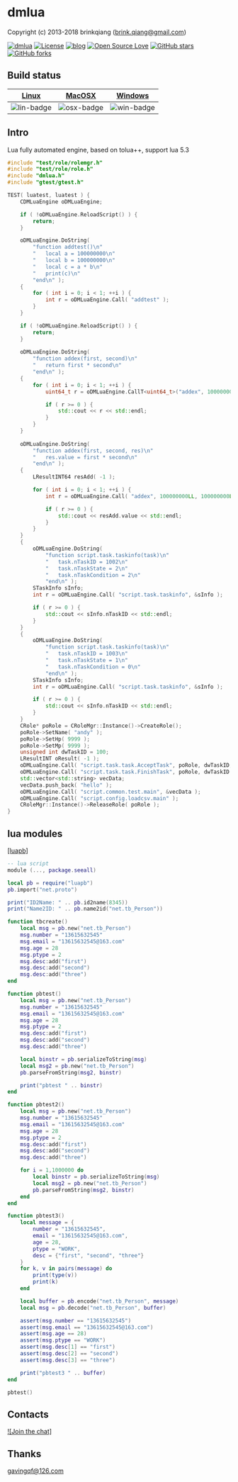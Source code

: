 # dmlua

Copyright (c) 2013-2018 brinkqiang (brink.qiang@gmail.com)

[![dmlua](https://img.shields.io/badge/brinkqiang-dmlua-blue.svg?style=flat-square)](https://github.com/brinkqiang/dmlua)
[![License](https://img.shields.io/badge/license-MIT-brightgreen.svg)](https://github.com/brinkqiang/dmlua/blob/master/LICENSE)
[![blog](https://img.shields.io/badge/Author-Blog-7AD6FD.svg)](https://brinkqiang.github.io/)
[![Open Source Love](https://badges.frapsoft.com/os/v3/open-source.png)](https://github.com/brinkqiang)
[![GitHub stars](https://img.shields.io/github/stars/brinkqiang/dmlua.svg?label=Stars)](https://github.com/brinkqiang/dmlua) 
[![GitHub forks](https://img.shields.io/github/forks/brinkqiang/dmlua.svg?label=Fork)](https://github.com/brinkqiang/dmlua)

## Build status
| [Linux][lin-link] | [MacOSX][osx-link] | [Windows][win-link] |
| :---------------: | :----------------: | :-----------------: |
| ![lin-badge]      | ![osx-badge]       | ![win-badge]        |

[lin-badge]: https://travis-ci.org/brinkqiang/dmlua.svg?branch=master "Travis build status"
[lin-link]:  https://travis-ci.org/brinkqiang/dmlua "Travis build status"
[osx-badge]: https://travis-ci.org/brinkqiang/dmlua.svg?branch=master "Travis build status"
[osx-link]:  https://travis-ci.org/brinkqiang/dmlua "Travis build status"
[win-badge]: https://ci.appveyor.com/api/projects/status/github/brinkqiang/dmlua?branch=master&svg=true "AppVeyor build status"
[win-link]:  https://ci.appveyor.com/project/brinkqiang/dmlua "AppVeyor build status"

## Intro
Lua fully automated engine, based on tolua++, support lua 5.3
```cpp
#include "test/role/rolemgr.h"
#include "test/role/role.h"
#include "dmlua.h"
#include "gtest/gtest.h"

TEST( luatest, luatest ) {
    CDMLuaEngine oDMLuaEngine;

    if ( !oDMLuaEngine.ReloadScript() ) {
        return;
    }

    oDMLuaEngine.DoString(
        "function addtest()\n"
        "   local a = 100000000\n"
        "   local b = 100000000\n"
        "   local c = a * b\n"
        "   print(c)\n"
        "end\n" );
    {
        for ( int i = 0; i < 1; ++i ) {
            int r = oDMLuaEngine.Call( "addtest" );
        }
    }

    if ( !oDMLuaEngine.ReloadScript() ) {
        return;
    }
    
    oDMLuaEngine.DoString(
        "function addex(first, second)\n"
        "   return first * second\n"
        "end\n" );
    {
        for ( int i = 0; i < 1; ++i ) {
            uint64_t r = oDMLuaEngine.CallT<uint64_t>("addex", 100000000LL, 100000000LL);

            if ( r >= 0 ) {
                std::cout << r << std::endl;
            }
        }
    }
    
    oDMLuaEngine.DoString(
        "function addex(first, second, res)\n"
        "   res.value = first * second\n"
        "end\n" );
    {
        LResultINT64 resAdd( -1 );

        for ( int i = 0; i < 1; ++i ) {
            int r = oDMLuaEngine.Call( "addex", 100000000LL, 100000000LL, &resAdd );

            if ( r >= 0 ) {
                std::cout << resAdd.value << std::endl;
            }
        }
    }
    {
        oDMLuaEngine.DoString(
            "function script.task.taskinfo(task)\n"
            "   task.nTaskID = 1002\n"
            "   task.nTaskState = 2\n"
            "   task.nTaskCondition = 2\n"
            "end\n" );
        STaskInfo sInfo;
        int r = oDMLuaEngine.Call( "script.task.taskinfo", &sInfo );

        if ( r >= 0 ) {
            std::cout << sInfo.nTaskID << std::endl;
        }
    }
    {
        oDMLuaEngine.DoString(
            "function script.task.taskinfo(task)\n"
            "   task.nTaskID = 1003\n"
            "   task.nTaskState = 1\n"
            "   task.nTaskCondition = 0\n"
            "end\n" );
        STaskInfo sInfo;
        int r = oDMLuaEngine.Call( "script.task.taskinfo", &sInfo );

        if ( r >= 0 ) {
            std::cout << sInfo.nTaskID << std::endl;
        }
    }
    CRole* poRole = CRoleMgr::Instance()->CreateRole();
    poRole->SetName( "andy" );
    poRole->SetHp( 9999 );
    poRole->SetMp( 9999 );
    unsigned int dwTaskID = 100;
    LResultINT oResult( -1 );
    oDMLuaEngine.Call( "script.task.task.AcceptTask", poRole, dwTaskID, &oResult );
    oDMLuaEngine.Call( "script.task.task.FinishTask", poRole, dwTaskID );
    std::vector<std::string> vecData;
    vecData.push_back( "hello" );
    oDMLuaEngine.Call( "script.common.test.main", &vecData );
    oDMLuaEngine.Call( "script.config.loadcsv.main" );
    CRoleMgr::Instance()->ReleaseRole( poRole );
}
```
## lua modules
[[luapb]](https://github.com/brinkqiang/luapb)
```lua
-- lua script
module (..., package.seeall)

local pb = require("luapb")
pb.import("net.proto")

print("ID2Name: " .. pb.id2name(8345))
print("Name2ID: " .. pb.name2id("net.tb_Person"))

function tbcreate()
    local msg = pb.new("net.tb_Person")
    msg.number = "13615632545"
    msg.email = "13615632545@163.com"
    msg.age = 28
    msg.ptype = 2
    msg.desc:add("first")
    msg.desc:add("second")
    msg.desc:add("three")
end

function pbtest()
    local msg = pb.new("net.tb_Person")
    msg.number = "13615632545"
    msg.email = "13615632545@163.com"
    msg.age = 28
    msg.ptype = 2
    msg.desc:add("first")
    msg.desc:add("second")
    msg.desc:add("three")

    local binstr = pb.serializeToString(msg)
    local msg2 = pb.new("net.tb_Person")
    pb.parseFromString(msg2, binstr)

    print("pbtest " .. binstr)
end

function pbtest2()
    local msg = pb.new("net.tb_Person")
    msg.number = "13615632545"
    msg.email = "13615632545@163.com"
    msg.age = 28
    msg.ptype = 2
    msg.desc:add("first")
    msg.desc:add("second")
    msg.desc:add("three")

    for i = 1,1000000 do
        local binstr = pb.serializeToString(msg)
        local msg2 = pb.new("net.tb_Person")
        pb.parseFromString(msg2, binstr)
    end
end

function pbtest3() 
    local message = {
        number = "13615632545",
        email = "13615632545@163.com",
        age = 28,
        ptype = "WORK",
        desc = {"first", "second", "three"}
    }
    for k, v in pairs(message) do
        print(type(v))
        print(k)
    end

    local buffer = pb.encode("net.tb_Person", message)
    local msg = pb.decode("net.tb_Person", buffer)

    assert(msg.number == "13615632545")
    assert(msg.email == "13615632545@163.com")
    assert(msg.age == 28)
    assert(msg.ptype == "WORK")
    assert(msg.desc[1] == "first")
    assert(msg.desc[2] == "second")
    assert(msg.desc[3] == "three")

    print("pbtest3 " .. buffer)
end

pbtest()
```
## Contacts
[![Join the chat]](https://gitter.im/brinkqiang/dmlua)

## Thanks
gavingqf@126.com
